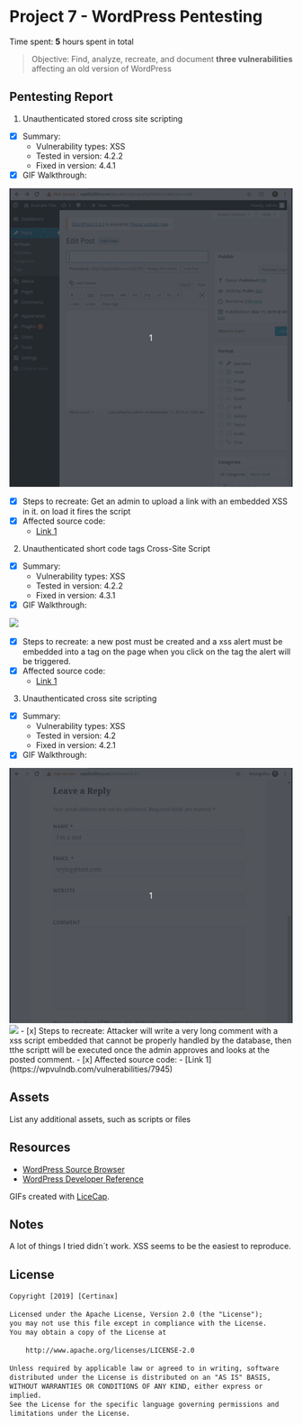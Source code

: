 # Project 7 - WordPress Pentesting

Time spent: **5** hours spent in total

> Objective: Find, analyze, recreate, and document **three vulnerabilities** affecting an old version of WordPress

## Pentesting Report

1. Unauthenticated stored cross site scripting
  - [x] Summary: 
    - Vulnerability types: XSS
    - Tested in version: 4.2.2
    - Fixed in version: 4.4.1
  - [x] GIF Walkthrough: 
  <img src="https://github.com/Certinax/codepath-unit7and8/blob/master/xss3.gif">
  
  - [x] Steps to recreate: 
  Get an admin to upload a link with an embedded XSS in it. on load it fires the script
  - [x] Affected source code:
    - [Link 1](https://wpvulndb.com/vulnerabilities/7945)
2. Unauthenticated short code tags Cross-Site Script
  - [x] Summary: 
    - Vulnerability types: XSS
    - Tested in version: 4.2.2
    - Fixed in version: 4.3.1
  - [x] GIF Walkthrough: 
  <img src="https://github.com/Certinax/codepath-unit7and8/blob/master/xss1-2.gif">
  
  - [x] Steps to recreate: 
  a new post must be created and a xss alert must be embedded into a tag on the page when you click on the tag the alert will be triggered.
  - [x] Affected source code:
    - [Link 1](https://wpvulndb.com/vulnerabilities/8186)
3. Unauthenticated cross site scripting
  - [x] Summary: 
    - Vulnerability types: XSS
    - Tested in version: 4.2
    - Fixed in version: 4.2.1
  - [x] GIF Walkthrough: 
  <img src="https://github.com/Certinax/codepath-unit7and8/blob/master/xss1-1.gif">
  <img src="https://github.com/Certinax/codepath-unit7and8/blob/master/xss1-2.gif">
  - [x] Steps to recreate: 
  Attacker will write a very long comment with a xss script embedded that cannot be properly handled by the database, then tthe scriptt will be executed once the admin approves and looks at the posted comment. 
  - [x] Affected source code:
    - [Link 1](https://wpvulndb.com/vulnerabilities/7945)


## Assets

List any additional assets, such as scripts or files

## Resources

- [WordPress Source Browser](https://core.trac.wordpress.org/browser/)
- [WordPress Developer Reference](https://developer.wordpress.org/reference/)

GIFs created with [LiceCap](http://www.cockos.com/licecap/).

## Notes

A lot of things I tried didn´t work. XSS seems to be the easiest to reproduce.

## License

    Copyright [2019] [Certinax]

    Licensed under the Apache License, Version 2.0 (the "License");
    you may not use this file except in compliance with the License.
    You may obtain a copy of the License at

        http://www.apache.org/licenses/LICENSE-2.0

    Unless required by applicable law or agreed to in writing, software
    distributed under the License is distributed on an "AS IS" BASIS,
    WITHOUT WARRANTIES OR CONDITIONS OF ANY KIND, either express or implied.
    See the License for the specific language governing permissions and
    limitations under the License.
